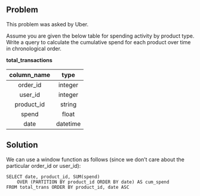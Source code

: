 ## Problem
This problem was asked by Uber.

Assume you are given the below table for spending activity by product type. Write a query to calculate the cumulative spend for each product over time in chronological order.

**total_transactions**

| column_name |   type   |
|:-----------:|:--------:|
|   order_id  |  integer |
|   user_id   |  integer |
|  product_id |  string  |
|    spend    |   float  |
|     date    | datetime |

## Solution
We can use a window function as follows (since we don’t care about the particular order_id or user_id):

```
SELECT date, product_id, SUM(spend)
    OVER (PARTITION BY product_id ORDER BY date) AS cum_spend
FROM total_trans ORDER BY product_id, date ASC
```
